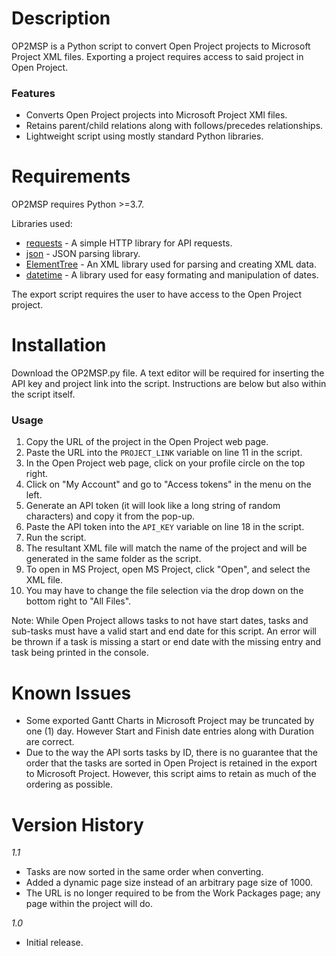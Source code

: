 # Description
OP2MSP is a Python script to convert Open Project projects to Microsoft Project XML files. Exporting a project requires access to said project in Open Project. 

### Features
- Converts Open Project projects into Microsoft Project XMl files.
- Retains parent/child relations along with follows/precedes relationships.
- Lightweight script using mostly standard Python libraries. 

# Requirements
OP2MSP requires Python >=3.7. 

Libraries used:
- [requests](https://pypi.org/project/requests/) - A simple HTTP library for API requests. 
- [json](https://docs.python.org/3/library/json.html) - JSON parsing library. 
- [ElementTree](https://docs.python.org/3/library/xml.etree.elementtree.html) - An XML library used for parsing and creating XML data. 
- [datetime](https://docs.python.org/3/library/datetime.html) - A library used for easy formating and manipulation of dates. 

The export script requires the user to have access to the Open Project project. 

# Installation
Download the OP2MSP.py file. A text editor will be required for inserting the API key and project link into the script. Instructions are below but also within the script itself. 

### Usage
1. Copy the URL of the project in the Open Project web page. 
2. Paste the URL into the `PROJECT_LINK` variable on line 11 in the script. 
3. In the Open Project web page, click on your profile circle on the top right. 
4. Click on "My Account" and go to "Access tokens" in the menu on the left. 
5. Generate an API token (it will look like a long string of random characters) and copy it from the pop-up. 
6. Paste the API token into the `API_KEY` variable on line 18 in the script. 
7. Run the script. 
8. The resultant XML file will match the name of the project and will be generated in the same folder as the script. 
9. To open in MS Project, open MS Project, click "Open", and select the XML file. 
10. You may have to change the file selection via the drop down on the bottom right to "All Files".

Note: While Open Project allows tasks to not have start dates, tasks and sub-tasks must have a valid start and end date for this script. An error will be thrown if a task is missing a start or end date with the missing entry and task being printed in the console. 

# Known Issues
+ Some exported Gantt Charts in Microsoft Project may be truncated by one (1) day. However Start and Finish date entries along with Duration are correct.
+ Due to the way the API sorts tasks by ID, there is no guarantee that the order that the tasks are sorted in Open Project is retained in the export to Microsoft Project. However, this script aims to retain as much of the ordering as possible. 

# Version History
*1.1*
  - Tasks are now sorted in the same order when converting. 
  - Added a dynamic page size instead of an arbitrary page size of 1000.
  - The URL is no longer required to be from the Work Packages page; any page within the project will do. 

*1.0*
  - Initial release. 
